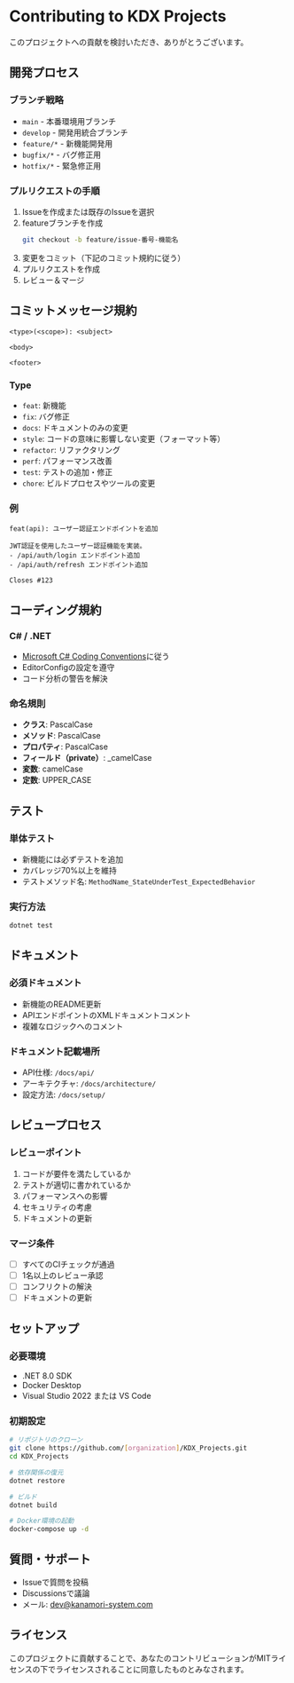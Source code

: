# Contributing to KDX Projects

このプロジェクトへの貢献を検討いただき、ありがとうございます。

## 開発プロセス

### ブランチ戦略
- `main` - 本番環境用ブランチ
- `develop` - 開発用統合ブランチ
- `feature/*` - 新機能開発用
- `bugfix/*` - バグ修正用
- `hotfix/*` - 緊急修正用

### プルリクエストの手順
1. Issueを作成または既存のIssueを選択
2. featureブランチを作成
   ```bash
   git checkout -b feature/issue-番号-機能名
   ```
3. 変更をコミット（下記のコミット規約に従う）
4. プルリクエストを作成
5. レビュー＆マージ

## コミットメッセージ規約

```
<type>(<scope>): <subject>

<body>

<footer>
```

### Type
- `feat`: 新機能
- `fix`: バグ修正
- `docs`: ドキュメントのみの変更
- `style`: コードの意味に影響しない変更（フォーマット等）
- `refactor`: リファクタリング
- `perf`: パフォーマンス改善
- `test`: テストの追加・修正
- `chore`: ビルドプロセスやツールの変更

### 例
```
feat(api): ユーザー認証エンドポイントを追加

JWT認証を使用したユーザー認証機能を実装。
- /api/auth/login エンドポイント追加
- /api/auth/refresh エンドポイント追加

Closes #123
```

## コーディング規約

### C# / .NET
- [Microsoft C# Coding Conventions](https://docs.microsoft.com/en-us/dotnet/csharp/fundamentals/coding-style/coding-conventions)に従う
- EditorConfigの設定を遵守
- コード分析の警告を解決

### 命名規則
- **クラス**: PascalCase
- **メソッド**: PascalCase
- **プロパティ**: PascalCase
- **フィールド（private）**: _camelCase
- **変数**: camelCase
- **定数**: UPPER_CASE

## テスト

### 単体テスト
- 新機能には必ずテストを追加
- カバレッジ70%以上を維持
- テストメソッド名: `MethodName_StateUnderTest_ExpectedBehavior`

### 実行方法
```bash
dotnet test
```

## ドキュメント

### 必須ドキュメント
- 新機能のREADME更新
- APIエンドポイントのXMLドキュメントコメント
- 複雑なロジックへのコメント

### ドキュメント記載場所
- API仕様: `/docs/api/`
- アーキテクチャ: `/docs/architecture/`
- 設定方法: `/docs/setup/`

## レビュープロセス

### レビューポイント
1. コードが要件を満たしているか
2. テストが適切に書かれているか
3. パフォーマンスへの影響
4. セキュリティの考慮
5. ドキュメントの更新

### マージ条件
- [ ] すべてのCIチェックが通過
- [ ] 1名以上のレビュー承認
- [ ] コンフリクトの解決
- [ ] ドキュメントの更新

## セットアップ

### 必要環境
- .NET 8.0 SDK
- Docker Desktop
- Visual Studio 2022 または VS Code

### 初期設定
```bash
# リポジトリのクローン
git clone https://github.com/[organization]/KDX_Projects.git
cd KDX_Projects

# 依存関係の復元
dotnet restore

# ビルド
dotnet build

# Docker環境の起動
docker-compose up -d
```

## 質問・サポート

- Issueで質問を投稿
- Discussionsで議論
- メール: dev@kanamori-system.com

## ライセンス

このプロジェクトに貢献することで、あなたのコントリビューションがMITライセンスの下でライセンスされることに同意したものとみなされます。